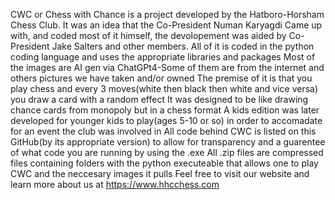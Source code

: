 CWC or Chess with Chance is a project developed by the Hatboro-Horsham Chess Club.
It was an idea that the Co-President Numan Karyagdi Came up with, and coded most of it himself, the devolopement was aided by Co-President Jake Salters and other members.
All of it is coded in the python coding language and uses the appropriate libraries and packages
Most of the images are AI gen via ChatGPt4-Some of them are from the internet and others pictures we have taken and/or owned
The premise of it is that you play chess and every 3 moves(white then black then white and vice versa) you draw a card with a random effect
It was designed to be like drawing chance cards from monopoly but in a chess format
A kids edition was later developed for younger kids to play(ages 5-10 or so) in order to accomadate for an event the club was involved in
All code behind CWC is listed on this GitHub(by its appropriate version) to allow for transparency and a guarentee of what code you are running by using the .exe
All .zip files are compressed files containing folders with the python executeable that allows one to play CWC and the neccesary images it pulls
Feel free to visit our website and learn more about us at https://www.hhcchess.com
